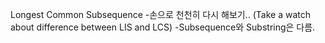 Longest Common Subsequence
-손으로 천천히 다시 해보기.. (Take a watch about difference between LIS and LCS)
-Subsequence와 Substring은 다름.
